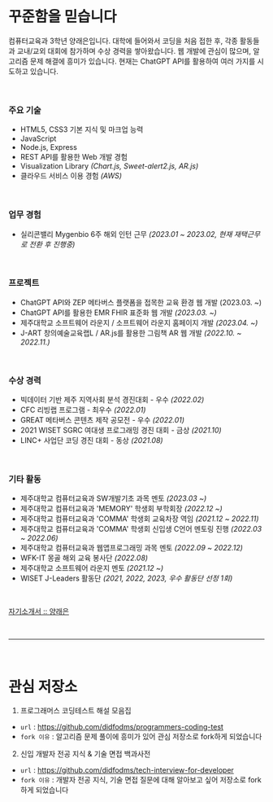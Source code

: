 # 꾸준함을 믿습니다
컴퓨터교육과 3학년 양래은입니다.
대학에 들어와서 코딩을 처음 접한 후, 각종 활동들과 교내/교외 대회에 참가하며 수상 경력을 쌓아왔습니다.
웹 개발에 관심이 많으며, 알고리즘 문제 해결에 흥미가 있습니다.
현재는 ChatGPT API를 활용하여 여러 가지를 시도하고 있습니다.

<br>

### 주요 기술
+ HTML5, CSS3 기본 지식 및 마크업 능력
+ JavaScript
+ Node.js, Express
+ REST API를 활용한 Web 개발 경험
+ Visualization Library _(Chart.js, Sweet-alert2.js, AR.js)_
+ 클라우드 서비스 이용 경험 _(AWS)_

<br>

### 업무 경험
+ 실리콘밸리 Mygenbio 6주 해외 인턴 근무 _(2023.01 ~ 2023.02, 현재 재택근무로 전환 후 진행중)_

<br>

### 프로젝트
+ ChatGPT API와 ZEP 메타버스 플랫폼을 접목한 교육 환경 웹 개발 (2023.03. ~)
+ ChatGPT API를 활용한 EMR FHIR 표준화 웹 개발 _(2023.03. ~)_
+ 제주대학교 소프트웨어 라운지 / 소프트웨어 라운지 홈페이지 개발 _(2023.04. ~)_
+ J-ART 창의예술교육랩L / AR.js를 활용한 그림책 AR 웹 개발 _(2022.10. ~ 2022.11.)_

<br>

### 수상 경력
+ 빅데이터 기반 제주 지역사회 분석 경진대회 - 우수 _(2022.02)_
+ CFC 리빙랩 프로그램 - 최우수 _(2022.01)_
+ GREAT 메타버스 콘텐츠 제작 공모전 - 우수 _(2022.01)_
+ 2021 WISET SGRC 여대생 프로그래밍 경진 대회 - 금상 _(2021.10)_
+ LINC+ 사업단 코딩 경진 대회 - 동상 _(2021.08)_

<br>

### 기타 활동
+ 제주대학교 컴퓨터교육과 SW개발기초 과목 멘토 _(2023.03 ~)_
+ 제주대학교 컴퓨터교육과 'MEMORY' 학생회 부학회장 _(2022.12 ~)_
+ 제주대학교 컴퓨터교육과 'COMMA' 학생회 교육차장 역임 _(2021.12 ~ 2022.11)_
+ 제주대학교 컴퓨터교육과 'COMMA' 학생회 신입생 C언어 멘토링 진행 _(2022.03 ~ 2022.06)_
+ 제주대학교 컴퓨터교육과 웹앱프로그래밍 과목 멘토 _(2022.09 ~ 2022.12)_
+ WFK-IT 몽골 해외 교육 봉사단 _(2022.08)_
+ 제주대학교 소프트웨어 라운지 멘토 _(2021.12 ~)_
+ WISET J-Leaders 활동단 _(2021, 2022, 2023, 우수 활동단 선정 1회)_

<br>

[자기소개서 :: 양래은](https://didfodms.github.io/blog/)

<br>

---

<br>

# 관심 저장소
1. 프로그래머스 코딩테스트 해설 모음집
+ ```url``` : https://github.com/didfodms/programmers-coding-test
+ ```fork 이유``` : 알고리즘 문제 풀이에 흥미가 있어 관심 저장소로 fork하게 되었습니다

2. 신입 개발자 전공 지식 & 기술 면접 백과사전
+ ```url``` : https://github.com/didfodms/tech-interview-for-developer
+ ```fork 이유``` : 개발자 전공 지식, 기술 면접 질문에 대해 알아보고 싶어 저장소로 fork하게 되었습니다
